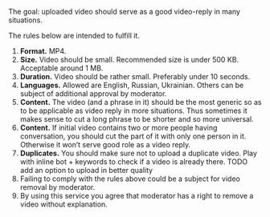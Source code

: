 The goal: uploaded video should serve as a good video-reply in many situations. 

The rules below are intended to fulfill it.

1. **Format.** MP4.
2. **Size.** Video should be small. Recommended size is under 500 KB. Acceptable around 1 MB.
3. **Duration.** Video should be rather small. Preferably under 10 seconds.
4. **Languages.** Allowed are English, Russian, Ukrainian. Others can be subject of additional approval by moderator.
5. **Content.** The video (and a phrase in it) should be the most generic so as to be applicable as video reply in more situations. Thus sometimes it makes sense to cut a long phrase to be shorter and so more universal.
6. **Content.** If initial video contains two or more people having conversation, you should cut the part of it with only one person in it. Otherwise it won’t serve good role as a video reply.
7. **Duplicates.** You should make sure not to upload a duplicate video. Play with inline bot + keywords to check if a video is already there. TODO add an option to upload in better quality
8. Failing to comply with the rules above could be a subject for video removal by moderator.
9. By using this service you agree that moderator has a right to remove a video without explanation.